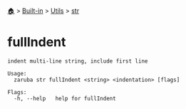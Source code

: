 <!--startTocHeader-->
[🏠](../../../README.md) > [Built-in](../../README.md) > [Utils](../README.md) > [str](README.md)
# fullIndent
<!--endTocHeader-->

```
indent multi-line string, include first line

Usage:
  zaruba str fullIndent <string> <indentation> [flags]

Flags:
  -h, --help   help for fullIndent

```

<!--startTocSubtopic-->
<!--endTocSubtopic-->